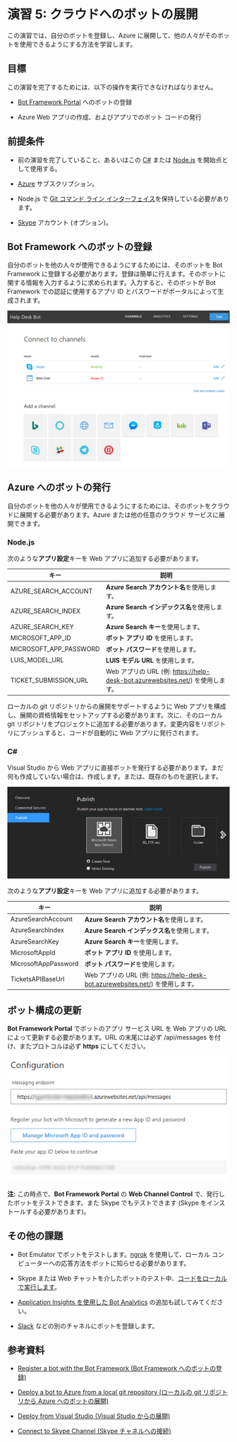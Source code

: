 # 演習 5: クラウドへのボットの展開

この演習では、自分のボットを登録し、Azure
に展開して、他の人々がそのボットを使用できるようにする方法を学習します。

## 目標

この演習を完了するためには、以下の操作を実行できなければなりません。

-   [Bot Framework Portal](https://dev.botframework.com/) へのボットの登録

-   Azure Web アプリの作成、およびアプリでのボット コードの発行

## 前提条件

-   前の演習を完了していること、あるいはこの
    [C\#](./CSharp/exercise4-LuisDialog)
    または
    [Node.js](./Node/exercise4-LuisDialog)
    を開始点として使用する。

-   [Azure](https://azureinfo.microsoft.com/us-freetrial.html?cr_cc=200744395&wt.mc_id=usdx_evan_events_reg_dev_0_iottour_0_0)
    サブスクリプション。

-   Node.js で [Git コマンド ライン
    インターフェイス](https://git-scm.com/downloads)を保持している必要があります。

-   [Skype](https://www.skype.com/) アカウント (オプション)。

## Bot Framework へのボットの登録

自分のボットを他の人々が使用できるようにするためには、そのボットを Bot Framework
に登録する必要があります。登録は簡単に行えます。そのボットに関する情報を入力するように求められます。入力すると、そのボットが
Bot Framework での認証に使用するアプリ ID
とパスワードがポータルによって生成されます。

![](media/fcb92a16375bee8d386fde934483f6e0.png)

## Azure へのボットの発行

自分のボットを他の人々が使用できるようにするためには、そのボットをクラウドに展開する必要があります。Azure
または他の任意のクラウド サービスに展開できます。

### Node.js

次のような**アプリ設定**キーを Web アプリに追加する必要があります。

| **キー**                 | **説明**                                                                         |
|--------------------------|----------------------------------------------------------------------------------|
| AZURE\_SEARCH\_ACCOUNT   | **Azure Search アカウント名**を使用します。                                      |
| AZURE\_SEARCH\_INDEX     | **Azure Search インデックス名**を使用します。                                    |
| AZURE\_SEARCH\_KEY       | **Azure Search キー**を使用します。                                              |
| MICROSOFT\_APP\_ID       | **ボット アプリ ID** を使用します。                                              |
| MICROSOFT\_APP\_PASSWORD | **ボット パスワード**を使用します。                                              |
| LUIS\_MODEL\_URL         | **LUIS モデル URL** を使用します。                                               |
| TICKET\_SUBMISSION\_URL  | Web アプリの URL (例: <https://help-desk-bot.azurewebsites.net/>) を使用します。 |

ローカルの git リポジトリからの展開をサポートするように Web
アプリを構成し、展開の資格情報をセットアップする必要があります。次に、そのローカル
git
リポジトリをプロジェクトに追加する必要があります。変更内容をリポジトリにプッシュすると、コードが自動的に
Web アプリに発行されます。

### C#

Visual Studio から Web アプリに直接ボットを発行する必要があります。まだ何も作成していない場合は、作成します。または、既存のものを選択します。

![](media/6591781d7291d3a21fa1a8ca7169940b.png)

次のような**アプリ設定**キーを Web アプリに追加する必要があります。

| **キー**             | **説明**                                                                         |
|----------------------|----------------------------------------------------------------------------------|
| AzureSearchAccount   | **Azure Search アカウント名**を使用します。                                      |
| AzureSearchIndex     | **Azure Search インデックス名**を使用します。                                    |
| AzureSearchKey       | **Azure Search キー**を使用します。                                              |
| MicrosoftAppId       | **ボット アプリ ID** を使用します。                                              |
| MicrosoftAppPassword | **ボット パスワード**を使用します。                                              |
| TicketsAPIBaseUrl    | Web アプリの URL (例: <https://help-desk-bot.azurewebsites.net/>) を使用します。 |

## ボット構成の更新

**Bot Framework Portal** でボットのアプリ サービス URL を Web アプリの URL
によって更新する必要があります。URL の末尾には必ず /api/messages
を付け、またプロトコルは必ず **https** にしてください。

![](media/b73673b2b414ffb9d144f3b1dbd800a5.png)

**注:** この時点で、**Bot Framework Portal** の **Web Channel Control**
で、発行したボットをテストできます。また Skype でもテストできます (Skype
をインストールする必要があります)。

## その他の課題

-   Bot Emulator
    でボットをテストします。[ngrok](https://docs.microsoft.com/en-us/bot-framework/debug-bots-emulator#a-idngroka-install-and-configure-ngrok)
    を使用して、ローカル
    コンピューターへの応答方法をボットに知らせる必要があります。

-   Skype または Web
    チャットを介したボットのテスト中、[コードをローカルで実行します](https://blogs.msdn.microsoft.com/jamiedalton/2016/07/29/ms-bot-framework-ngrok/)。

-   [Application Insights を使用した Bot
    Analytics](https://docs.microsoft.com/en-us/bot-framework/portal-analytics-overview)
    の追加も試してみてください。

-   [Slack](https://slack.com/) などの別のチャネルにボットを登録します。

## 参考資料

-   [Register a bot with the Bot Framework (Bot Framework
    へのボットの登録)](https://docs.microsoft.com/en-us/bot-framework/portal-register-bot)

-   [Deploy a bot to Azure from a local git repository (ローカルの git
    リポジトリから Azure
    へのボットの展開)](https://docs.microsoft.com/en-us/bot-framework/deploy-bot-local-git)

-   [Deploy from Visual Studio (Visual Studio
    からの展開)](https://docs.microsoft.com/en-us/bot-framework/deploy-bot-visual-studio)

-   [Connect to Skype Channel (Skype
    チャネルへの接続)](https://dev.skype.com/bots)
